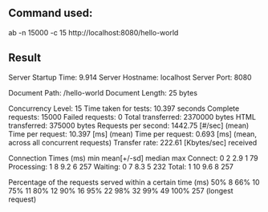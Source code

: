 ## Command used:
ab -n 15000 -c 15 http://localhost:8080/hello-world

## Result

Server Startup Time:    9.914
Server Hostname:        localhost
Server Port:            8080

Document Path:          /hello-world
Document Length:        25 bytes

Concurrency Level:      15
Time taken for tests:   10.397 seconds
Complete requests:      15000
Failed requests:        0
Total transferred:      2370000 bytes
HTML transferred:       375000 bytes
Requests per second:    1442.75 [#/sec] (mean)
Time per request:       10.397 [ms] (mean)
Time per request:       0.693 [ms] (mean, across all concurrent requests)
Transfer rate:          222.61 [Kbytes/sec] received

Connection Times (ms)
              min  mean[+/-sd] median   max
Connect:        0    2   2.9      1      79
Processing:     1    8   9.2      6     257
Waiting:        0    7   8.3      5     232
Total:          1   10   9.6      8     257

Percentage of the requests served within a certain time (ms)
  50%      8
  66%     10
  75%     11
  80%     12
  90%     16
  95%     22
  98%     32
  99%     49
 100%    257 (longest request)
